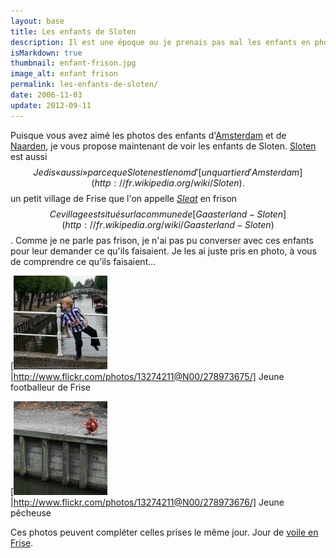 ```yaml
---
layout: base
title: Les enfants de Sloten
description: Il est une époque ou je prenais pas mal les enfants en photo.
isMarkdown: true
thumbnail: enfant-frison.jpg
image_alt: enfant frison
permalink: les-enfants-de-sloten/
date: 2006-11-03
update: 2012-09-11
---
```




Puisque vous avez aimé les photos des enfants d'[Amsterdam](/marie-heineken-est-fan-de-l-om) et de [Naarden](/tous-derriere-la-balle), je vous propose maintenant de voir les enfants de Sloten. [Sloten](http://www.sloten.nl/) est aussi$$Je dis «aussi» parce que Sloten est le nom d'[un quartier d'Amsterdam](http://fr.wikipedia.org/wiki/Sloten).$$ un petit village de Frise que l'on appelle *[Sleat](http://fy.wikipedia.org/wiki/Sleat)* en frison$$Ce village est situé sur la commune de [Gaasterland-Sloten](http://fr.wikipedia.org/wiki/Gaasterland-Sloten)$$. Comme je ne parle pas frison, je n'ai pas pu converser avec ces enfants pour leur demander ce qu'ils faisaient. Je les ai juste pris en photo, à vous de comprendre ce qu'ils faisaient...

[![enfant frison](enfant-frison.jpg)|http://www.flickr.com/photos/13274211@N00/278973675/] Jeune footballeur de Frise

[![enfant à Sloten](pecheuse-a-sloten.jpg)|http://www.flickr.com/photos/13274211@N00/278973676/] Jeune pêcheuse

Ces photos peuvent compléter celles prises le même jour. Jour de [voile en Frise](/zeilen-in-friesland).